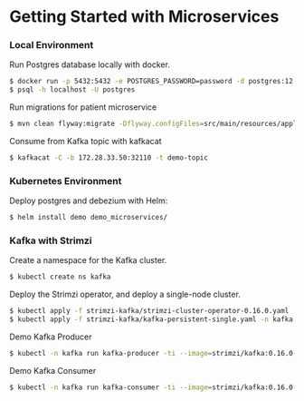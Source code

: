 # Getting Started with Microservices


### Local Environment

Run Postgres database locally with docker.
```sh
$ docker run -p 5432:5432 -e POSTGRES_PASSWORD=password -d postgres:12.1
$ psql -h localhost -U postgres 
``` 

Run migrations for patient microservice
```sh
$ mvn clean flyway:migrate -Dflyway.configFiles=src/main/resources/application.properties
``` 


Consume from Kafka topic with kafkacat
```sh
$ kafkacat -C -b 172.28.33.50:32110 -t demo-topic
```

### Kubernetes Environment
Deploy postgres and debezium with Helm:
```sh
$ helm install demo demo_microservices/
```


### Kafka with Strimzi
Create a namespace for the Kafka cluster.
```sh
$ kubectl create ns kafka
```

Deploy the Strimzi operator, and deploy a single-node cluster.
```sh
$ kubectl apply -f strimzi-kafka/strimzi-cluster-operator-0.16.0.yaml
$ kubectl apply -f strimzi-kafka/kafka-persistent-single.yaml -n kafka
```

Demo Kafka Producer
```sh
$ kubectl -n kafka run kafka-producer -ti --image=strimzi/kafka:0.16.0-kafka-2.4.0 --rm=true --restart=Never -- bin/kafka-console-producer.sh --broker-list my-cluster-kafka-bootstrap:9092 --topic my-topic
```

Demo Kafka Consumer
```sh
$ kubectl -n kafka run kafka-consumer -ti --image=strimzi/kafka:0.16.0-kafka-2.4.0 --rm=true --restart=Never -- bin/kafka-console-consumer.sh --bootstrap-server my-cluster-kafka-bootstrap:9092 --topic my-topic --from-beginning
```



